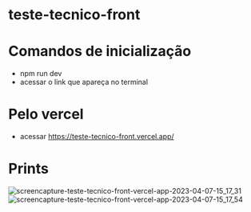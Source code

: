 # teste-tecnico-front

# Comandos de inicialização

- npm run dev
- acessar o link que apareça no terminal

# Pelo vercel

- acessar https://teste-tecnico-front.vercel.app/

# Prints

![screencapture-teste-tecnico-front-vercel-app-2023-04-07-15_17_31](https://user-images.githubusercontent.com/88117067/230658040-612f4bbe-e29e-48fe-8308-bc776afaeaf2.png) ![screencapture-teste-tecnico-front-vercel-app-2023-04-07-15_17_54](https://user-images.githubusercontent.com/88117067/230658034-f40540c0-2d96-4835-92b5-a552fb5b325f.png)



